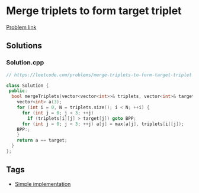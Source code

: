 # Merge triplets to form target triplet

[Problem link](https://leetcode.com/problems/merge-triplets-to-form-target-triplet)

## Solutions


### Solution.cpp
```cpp
// https://leetcode.com/problems/merge-triplets-to-form-target-triplet

class Solution {
 public:
  bool mergeTriplets(vector<vector<int>>& triplets, vector<int>& target) {
    vector<int> a(3);
    for (int i = 0, N = triplets.size(); i < N; ++i) {
      for (int j = 0; j < 3; ++j)
        if (triplets[i][j] > target[j]) goto BPP;
      for (int j = 0; j < 3; ++j) a[j] = max(a[j], triplets[i][j]);
    BPP:;
    }
    return a == target;
  }
};
```
## Tags

* [Simple implementation](/Collections/simple-implementation.md#simple-implementation)
